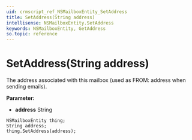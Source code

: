 ```yaml
---
uid: crmscript_ref_NSMailboxEntity_SetAddress
title: SetAddress(String address)
intellisense: NSMailboxEntity.SetAddress
keywords: NSMailboxEntity, GetAddress
so.topic: reference
---
```


# SetAddress(String address)

The address associated with this mailbox (used as FROM: address when sending emails).

**Parameter:** 
 - **address** String

```crmscript
NSMailboxEntity thing;
String address;
thing.SetAddress(address);
```

